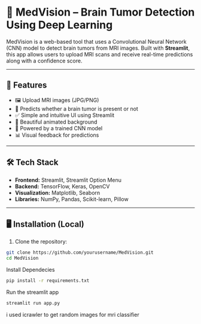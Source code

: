 # 🧠 MedVision – Brain Tumor Detection Using Deep Learning

MedVision is a web-based tool that uses a Convolutional Neural Network (CNN) model to detect brain tumors from MRI images. Built with **Streamlit**, this app allows users to upload MRI scans and receive real-time predictions along with a confidence score.

---

## 🚀 Features

- 🖼️ Upload MRI images (JPG/PNG)
- 🧠 Predicts whether a brain tumor is present or not
- ✅ Simple and intuitive UI using Streamlit
- 🎥 Beautiful animated background
- 🧠 Powered by a trained CNN model
- 📊 Visual feedback for predictions

---

## 🛠️ Tech Stack

- **Frontend:** Streamlit, Streamlit Option Menu
- **Backend:** TensorFlow, Keras, OpenCV
- **Visualization:** Matplotlib, Seaborn
- **Libraries:** NumPy, Pandas, Scikit-learn, Pillow

---

## 🖥️ Installation (Local)

1. Clone the repository:

```bash
git clone https://github.com/yourusername/MedVision.git
cd MedVision
```

Install Dependecies

```bash
pip install -r requirements.txt
```

Run the streamlit app

```bash
streamlit run app.py
```

i used icrawler to get random images for mri classifier
